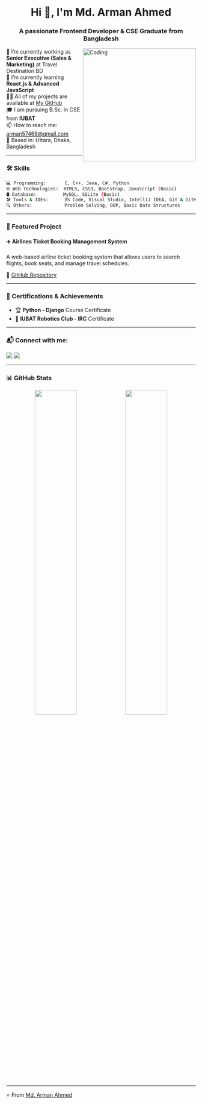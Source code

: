 
<h1 align="center">Hi 👋, I'm Md. Arman Ahmed</h1>
<h3 align="center">A passionate Frontend Developer & CSE Graduate from Bangladesh</h3>

<img align="right" alt="Coding" width="300" src="https://cdn.dribbble.com/users/1162077/screenshots/3848914/programmer.gif">

<p align="left"> 
 🔭 I’m currently working as <strong>Senior Executive (Sales & Marketing)</strong> at Travel Destination BD  
<br>🌱 I’m currently learning <strong>React.js & Advanced JavaScript</strong>  
<br>👨‍💻 All of my projects are available at <a href="https://github.com/Arman147453?tab=repositories">My GitHub</a>  
<br>🎓 I am pursuing B.Sc. in CSE from <strong>IUBAT</strong>  
<br>📫 How to reach me: <a href="mailto:arman57468@gmail.com">arman57468@gmail.com</a>  
<br>📍 Based in: Uttara, Dhaka, Bangladesh  
</p>

---

### 🛠️ Skills

```bash
💻 Programming:       C, C++, Java, C#, Python  
🌐 Web Technologies:  HTML5, CSS3, Bootstrap, JavaScript (Basic)  
🛢️ Database:          MySQL, SQLite (Basic)  
🛠 Tools & IDEs:      VS Code, Visual Studio, IntelliJ IDEA, Git & GitHub  
🔍 Others:            Problem Solving, OOP, Basic Data Structures  
```

---

### 📂 Featured Project

#### ✈️ Airlines Ticket Booking Management System  
A web-based airline ticket booking system that allows users to search flights, book seats, and manage travel schedules.

🔗 [GitHub Repository](https://github.com/Arman147453/Airlines-Ticket-Booking-Management-System-)

---

### 📜 Certifications & Achievements

- 🏆 **Python - Django** Course Certificate  
- 🤖 **IUBAT Robotics Club - IRC** Certificate  

---

### 📬 Connect with me:

<p align="left">
  <a href="mailto:arman57468@gmail.com"><img src="https://img.shields.io/badge/Gmail-arman57468@gmail.com-red?style=for-the-badge&logo=gmail&logoColor=white" /></a>
  <a href="https://www.linkedin.com/in/arman-ahmed-4bb1a135b"><img src="https://img.shields.io/badge/LinkedIn-Arman%20Ahmed-blue?style=for-the-badge&logo=linkedin&logoColor=white" /></a>
</p>

---

### 📊 GitHub Stats

<p align="center">
  <img src="https://github-readme-stats.vercel.app/api?username=Arman147453&show_icons=true&theme=tokyonight" width="47%" />
  <img src="https://github-readme-stats.vercel.app/api/top-langs/?username=Arman147453&layout=compact&theme=tokyonight" width="47%" />
</p>

---

⭐️ From [Md. Arman Ahmed](https://github.com/Arman147453)
